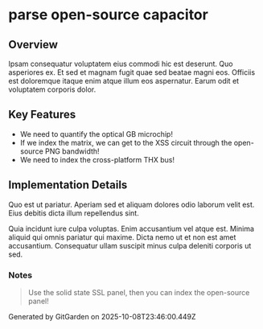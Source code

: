 # parse open-source capacitor

## Overview
Ipsam consequatur voluptatem eius commodi hic est deserunt. Quo asperiores ex. Et sed et magnam fugit quae sed beatae magni eos. Officiis est doloremque itaque enim atque illum eos aspernatur. Earum odit et voluptatem corporis dolor.

## Key Features
- We need to quantify the optical GB microchip!
- If we index the matrix, we can get to the XSS circuit through the open-source PNG bandwidth!
- We need to index the cross-platform THX bus!

## Implementation Details
Quo est ut pariatur. Aperiam sed et aliquam dolores odio laborum velit est. Eius debitis dicta illum repellendus sint.
 Quia incidunt iure culpa voluptas. Enim accusantium vel atque est. Minima aliquid qui omnis pariatur qui maxime. Dicta nemo ut et non est amet accusantium. Consequatur ullam suscipit minus culpa deleniti corporis ut sed.

### Notes
> Use the solid state SSL panel, then you can index the open-source panel!

Generated by GitGarden on 2025-10-08T23:46:00.449Z